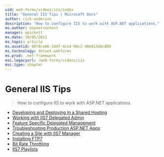 ```yaml
---
uid: web-forms/videos/iis/index
title: "General IIS Tips | Microsoft Docs"
author: rick-anderson
description: "How to configure IIS to work with ASP.NET applications."
ms.author: aspnetcontent
manager: wpickett
ms.date: 10/05/2011
ms.topic: article
ms.assetid: 0078ceb6-3447-4ce4-90c2-d0e013ebc000
ms.technology: dotnet-webforms
ms.prod: .net-framework
msc.legacyurl: /web-forms/videos/iis
msc.type: chapter
---
```

General IIS Tips
====================
> How to configure IIS to work with ASP.NET applications.


- [Developing and Deploying In a Shared Hosting](developing-and-deploying-in-a-shared-hosting.md)
- [Working with IIS7 Delegated Admin](working-with-iis7-deligated-admin.md)
- [Feature Specific Delegated Management](feature-specific-delegated-management.md)
- [Troubleshooting Production ASP.NET Apps](troubleshooting-production-aspnet-apps.md)
- [Creating a Site with IIS7 Manager](creating-a-site-with-iis7-manager.md)
- [Installing FTP7](installing-ftp7.md)
- [Bit Rate Throttling](bit-rate-throttling.md)
- [IIS7 Playlists](iis7-playlists.md)
